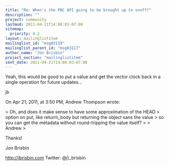 ```yaml
---
title: "Re: When's the PBC API going to be brought up to snuff?"
description: ""
project: community
lastmod: 2011-04-21T14:08:03-07:00
sitemap:
  priority: 0.2
layout: mailinglistitem
mailinglist_id: "msg03119"
mailinglist_parent_id: "msg03117"
author_name: "Jon Brisbin"
project_section: "mailinglistitem"
sent_date: 2011-04-21T14:08:03-07:00
---
```



Yeah, this would be good to put a value and get the vector clock back in a 
single operation for future updates...

jb


On Apr 21, 2011, at 3:50 PM, Andrew Thompson wrote:

&gt; Oh, and does it make sense to have some approximation of the HEAD
&gt; option on put, like return\\_body but returning the object sans the value
&gt; so you can get the metadata without round-tripping the value itself?
&gt; 
&gt; Andrew
&gt; 


Thanks!

Jon Brisbin

http://jbrisbin.com
Twitter: @j\\_brisbin

